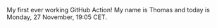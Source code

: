 My first ever working GitHub Action!
My name is Thomas and today is Monday, 27 November, 19:05 CET. 
